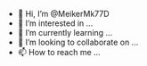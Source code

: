 - 👋 Hi, I’m @MeikerMk77D
- 👀 I’m interested in ...
- 🌱 I’m currently learning ...
- 💞️ I’m looking to collaborate on ...
- 📫 How to reach me ...

<!---
MeikerMk77D/MeikerMk77D is a ✨ special ✨ repository because its `README.md` (this file) appears on your GitHub profile.
You can click the Preview link to take a look at your changes.
--->
